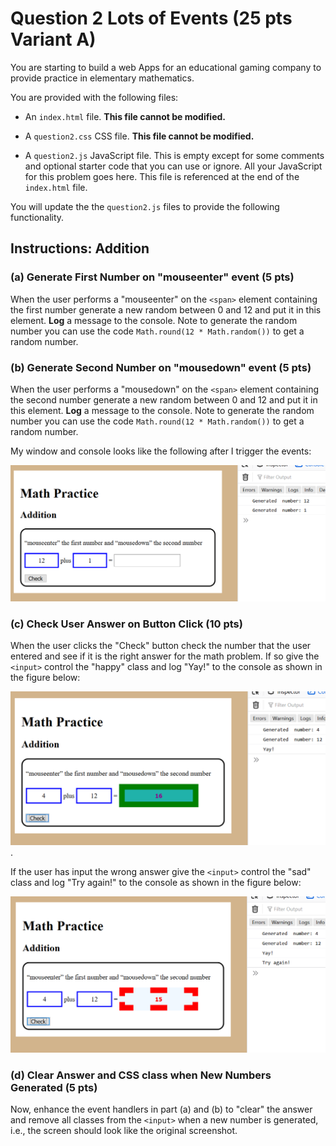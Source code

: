 # Question 2 Lots of Events (25 pts Variant A)

You are starting to build a web Apps for an educational gaming company to provide practice in elementary mathematics.

You are provided with the following files:

* An `index.html` file. **This file cannot be modified.**

* A `question2.css` CSS file. **This file cannot be modified.**

* A `question2.js` JavaScript file. This is empty except for some comments and optional starter code that you can use or ignore. All your JavaScript for this problem goes here. This file is referenced at the end of the `index.html` file.

You will update the the `question2.js` files to provide the following functionality. 

## Instructions: Addition

### (a) Generate First Number on "mouseenter" event (5 pts)

When the user performs a "mouseenter" on the `<span>` element containing the first number generate a new random between 0 and 12 and put it in this element. **Log** a message to the console. Note to generate the random number you can use the code `Math.round(12 * Math.random())` to get a random number.

### (b) Generate Second Number on "mousedown" event (5 pts)

When the user performs a "mousedown" on the `<span>` element containing the second number generate a new random between 0 and 12 and put it in this element. **Log** a message to the console. Note to generate the random number you can use the code `Math.round(12 * Math.random())` to get a random number.

My window and console looks like the following after I trigger the events:

![Event based number generation](numGenerate.png)

### (c) Check User Answer on Button Click (10 pts)

When the user clicks the "Check" button check the number that the user entered and see if it is the right answer for the math problem. If so give the `<input>` control the "happy" class and log "Yay!" to the console as shown in the figure below:

![Correct answer given](happy.png).

If the user has input the wrong answer give the `<input>` control the "sad" class and log "Try again!" to the console as shown in the figure below:

![Incorrect answer given](sad.png)

### (d) Clear Answer and CSS class when New Numbers Generated (5 pts)

Now, enhance the event handlers in part (a) and (b) to "clear" the answer and remove all classes from the `<input>` when a new number is generated, i.e., the screen should look like the original screenshot.
